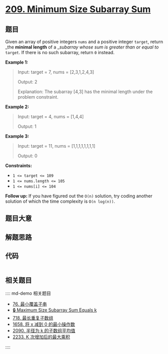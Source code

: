 # [209. Minimum Size Subarray Sum](https://leetcode.com/problems/minimum-size-subarray-sum)

## 题目

Given an array of positive integers `nums` and a positive integer `target`,
return _the **minimal length** of a __subarray_ _whose sum is greater than or
equal to_ `target`. If there is no such subarray, return `0` instead.



**Example 1:**

> Input: target = 7, nums = [2,3,1,2,4,3]
> 
> Output: 2
> 
> Explanation: The subarray [4,3] has the minimal length under the problem constraint.

**Example 2:**

> Input: target = 4, nums = [1,4,4]
> 
> Output: 1

**Example 3:**

> Input: target = 11, nums = [1,1,1,1,1,1,1,1]
> 
> Output: 0

**Constraints:**

  * `1 <= target <= 109`
  * `1 <= nums.length <= 105`
  * `1 <= nums[i] <= 104`



**Follow up:** If you have figured out the `O(n)` solution, try coding another
solution of which the time complexity is `O(n log(n))`.


## 题目大意

## 解题思路

## 代码

```javascript

```

## 相关题目

:::: md-demo 相关题目
- [76. 最小覆盖子串](./0076.md)
- [🔒 Maximum Size Subarray Sum Equals k](https://leetcode.com/problems/maximum-size-subarray-sum-equals-k)
- [718. 最长重复子数组](https://leetcode.com/problems/maximum-length-of-repeated-subarray)
- [1658. 将 x 减到 0 的最小操作数](https://leetcode.com/problems/minimum-operations-to-reduce-x-to-zero)
- [2090. 半径为 k 的子数组平均值](https://leetcode.com/problems/k-radius-subarray-averages)
- [2233. K 次增加后的最大乘积](https://leetcode.com/problems/maximum-product-after-k-increments)

::::
